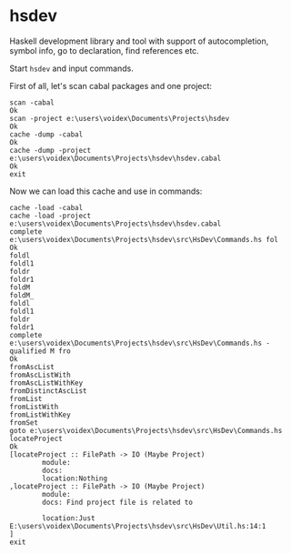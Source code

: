 hsdev
=====

Haskell development library and tool with support of autocompletion, symbol info, go to declaration, find references etc.

Start `hsdev` and input commands.

First of all, let's scan cabal packages and one project:

```
scan -cabal
Ok
scan -project e:\users\voidex\Documents\Projects\hsdev
Ok
cache -dump -cabal
Ok
cache -dump -project e:\users\voidex\Documents\Projects\hsdev\hsdev.cabal
Ok
exit
```

Now we can load this cache and use in commands:

```
cache -load -cabal
cache -load -project e:\users\voidex\Documents\Projects\hsdev\hsdev.cabal
complete e:\users\voidex\Documents\Projects\hsdev\src\HsDev\Commands.hs fol
Ok
foldl
foldl1
foldr
foldr1
foldM
foldM_
foldl
foldl1
foldr
foldr1
complete e:\users\voidex\Documents\Projects\hsdev\src\HsDev\Commands.hs -qualified M fro
Ok
fromAscList
fromAscListWith
fromAscListWithKey
fromDistinctAscList
fromList
fromListWith
fromListWithKey
fromSet
goto e:\users\voidex\Documents\Projects\hsdev\src\HsDev\Commands.hs locateProject
Ok
[locateProject :: FilePath -> IO (Maybe Project)
        module:
        docs:
        location:Nothing
,locateProject :: FilePath -> IO (Maybe Project)
        module:
        docs: Find project file is related to

        location:Just E:\users\voidex\Documents\Projects\hsdev\src\HsDev\Util.hs:14:1
]
exit

```
